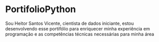 # PortifolioPython
Sou Heitor Santos Vicente, cientista de dados iniciante, estou desenvolvendo esse portifólio para enriquecer minha experiência em programação e as competências técnicas necessárias para minha área
